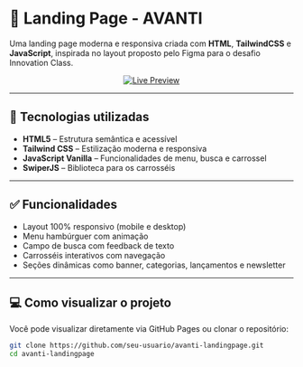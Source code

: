 # 🌟 Landing Page - AVANTI

Uma landing page moderna e responsiva criada com **HTML**, **TailwindCSS** e **JavaScript**, inspirada no layout proposto pelo Figma para o desafio Innovation Class.

<p align="center">
  <a href="https://luiz-przygoda.github.io/avanti-landingpage" target="_blank">
    <img src="https://img.shields.io/badge/Live%20Preview-Online-blue?style=for-the-badge&logo=github" alt="Live Preview"/>
  </a>
</p>

--- 

## 🚀 Tecnologias utilizadas

- **HTML5** – Estrutura semântica e acessível  
- **Tailwind CSS** – Estilização moderna e responsiva  
- **JavaScript Vanilla** – Funcionalidades de menu, busca e carrossel  
- **SwiperJS** – Biblioteca para os carrosséis

---

## ✅ Funcionalidades

- Layout 100% responsivo (mobile e desktop)  
- Menu hambúrguer com animação  
- Campo de busca com feedback de texto  
- Carrosséis interativos com navegação  
- Seções dinâmicas como banner, categorias, lançamentos e newsletter

---

## 💻 Como visualizar o projeto

Você pode visualizar diretamente via GitHub Pages ou clonar o repositório:

```bash
git clone https://github.com/seu-usuario/avanti-landingpage.git
cd avanti-landingpage

